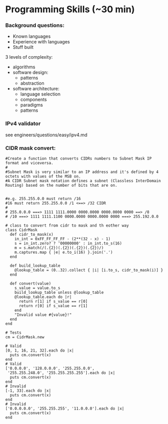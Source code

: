 # Programming Skills (~30 min)

### Background questions:
- Known languages
- Experience with languages
- Stuff built

3 levels of complexity:
- algorithms
- software design:
    - patterns
    - abstraction
- software architecture:
    - language selection
    - components
    - paradigms
    - patterns

### IPv4 validator

see engineers/questions/easy/ipv4.md

### CIDR mask convert:
~~~
#Create a function that converts CIDRs numbers to Subnet Mask IP format and viceversa.
#
#Subnet Mask is very similar to an IP address and it's defined by 4 octets with values of the MSB on.
#A CIDR Subnet mask notation defines a subnet (Classless InterDomain Routing) based on the number of bits that are on.


#e.g. 255.255.0.0 must return /16
#16 must return 255.255.0.0 /1 <==> /32 CIDR
#
# 255.0.0.0 ===> 1111 1111.0000 0000.0000 0000.0000 0000 ==> /8
# /10 ===> 1111 1111.1100 0000.0000 0000.0000 0000 ===> 255.192.0.0

# class to convert from cidr to mask and th eother way
class CidrMask
  def cidr_to_mask(x)
    in_int = 0xFF_FF_FF_FF - (2**(32 - x) - 1)
    s = in_int.zero? ? '00000000' : in_int.to_s(16)
    m = s.match(/(.{2})(.{2})(.{2})(.{2})/)
    m.captures.map { |e| e.to_i(16) }.join('.')
  end

  def build_lookup_table
    @lookup_table = (0..32).collect { |i| [i.to_s, cidr_to_mask(i)] }
  end

  def convert(value)
    s_value = value.to_s
    build_lookup_table unless @lookup_table
    @lookup_table.each do |r|
      return r[1] if s_value == r[0]
      return r[0] if s_value == r[1]
    end
    "Invalid value #{value}!"
  end
end

# Tests
cm = CidrMask.new

# Valid
[0, 1, 16, 21, 32].each do |x|
  puts cm.convert(x)
end
# Valid
['0.0.0.0', '128.0.0.0', '255.255.0.0',
 '255.255.248.0', '255.255.255.255'].each do |x|
  puts cm.convert(x)
end
# Invalid
[-1, 33].each do |x|
  puts cm.convert(x)
end
# Invalid
['0.0.0.0.0', '255.255.255', '11.0.0.0'].each do |x|
  puts cm.convert(x)
end
~~~
